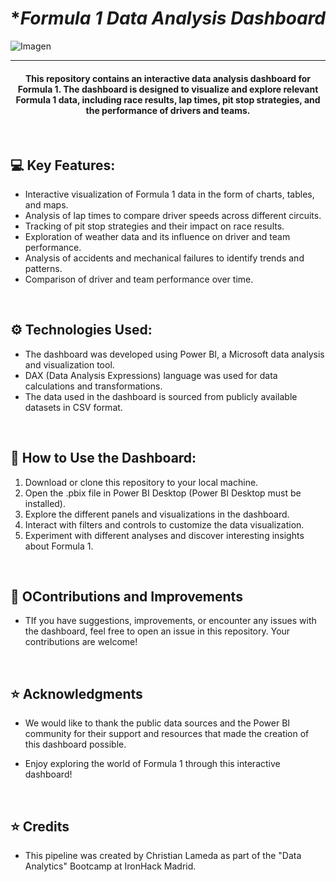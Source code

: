 <div align="center">

# **Formula 1 Data Analysis Dashboard* </div>
![Imagen](https://www.newsauto.it/wp-content/uploads/2017/11/logo-formula-1-f1-2018.jpg)

---

#### <div align="center">**This repository contains an interactive data analysis dashboard for Formula 1. The dashboard is designed to visualize and explore relevant Formula 1 data, including race results, lap times, pit stop strategies, and the performance of drivers and teams.** </div>

&nbsp;

## 💻 **Key Features:** ##

* Interactive visualization of Formula 1 data in the form of charts, tables, and maps.
* Analysis of lap times to compare driver speeds across different circuits.
* Tracking of pit stop strategies and their impact on race results.
* Exploration of weather data and its influence on driver and team performance.
* Analysis of accidents and mechanical failures to identify trends and patterns.
* Comparison of driver and team performance over time.

&nbsp;

##  ⚙️ **Technologies Used:**

* The dashboard was developed using Power BI, a Microsoft data analysis and visualization tool.
* DAX (Data Analysis Expressions) language was used for data calculations and transformations.
* The data used in the dashboard is sourced from publicly available datasets in CSV format.

&nbsp;
## 💾  **How to Use the Dashboard:**

1. Download or clone this repository to your local machine.
2. Open the .pbix file in Power BI Desktop (Power BI Desktop must be installed).
3. Explore the different panels and visualizations in the dashboard.
4. Interact with filters and controls to customize the data visualization.
5. Experiment with different analyses and discover interesting insights about Formula 1.

&nbsp;
## 🎯 **OContributions and Improvements**
* TIf you have suggestions, improvements, or encounter any issues with the dashboard, feel free to open an issue in this repository. Your contributions are welcome!

&nbsp;
## ⭐️ **Acknowledgments**
* We would like to thank the public data sources and the Power BI community for their support and resources that made the creation of this dashboard possible.

* Enjoy exploring the world of Formula 1 through this interactive dashboard!

&nbsp;
## ⭐️ **Credits**
* This pipeline was created by Christian Lameda as part of the "Data Analytics" Bootcamp at IronHack Madrid. 










